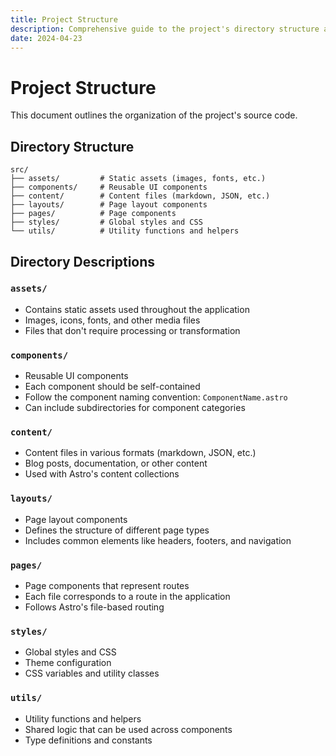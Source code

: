```yaml
---
title: Project Structure
description: Comprehensive guide to the project's directory structure and organization
date: 2024-04-23
---
```


# Project Structure

This document outlines the organization of the project's source code.

## Directory Structure

```
src/
├── assets/         # Static assets (images, fonts, etc.)
├── components/     # Reusable UI components
├── content/        # Content files (markdown, JSON, etc.)
├── layouts/        # Page layout components
├── pages/          # Page components
├── styles/         # Global styles and CSS
└── utils/          # Utility functions and helpers
```

## Directory Descriptions

### `assets/`
- Contains static assets used throughout the application
- Images, icons, fonts, and other media files
- Files that don't require processing or transformation

### `components/`
- Reusable UI components
- Each component should be self-contained
- Follow the component naming convention: `ComponentName.astro`
- Can include subdirectories for component categories

### `content/`
- Content files in various formats (markdown, JSON, etc.)
- Blog posts, documentation, or other content
- Used with Astro's content collections

### `layouts/`
- Page layout components
- Defines the structure of different page types
- Includes common elements like headers, footers, and navigation

### `pages/`
- Page components that represent routes
- Each file corresponds to a route in the application
- Follows Astro's file-based routing

### `styles/`
- Global styles and CSS
- Theme configuration
- CSS variables and utility classes

### `utils/`
- Utility functions and helpers
- Shared logic that can be used across components
- Type definitions and constants 